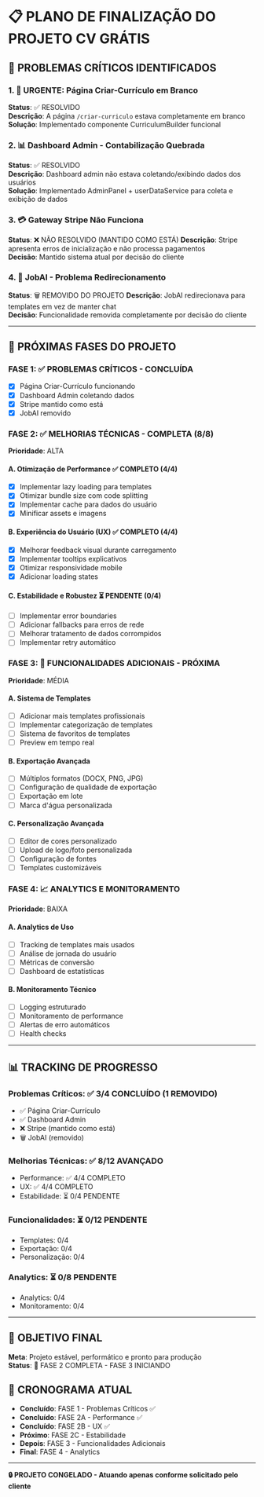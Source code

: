 # 📋 PLANO DE FINALIZAÇÃO DO PROJETO CV GRÁTIS

## 🚨 PROBLEMAS CRÍTICOS IDENTIFICADOS

### 1. 🔄 URGENTE: Página Criar-Currículo em Branco
**Status**: ✅ RESOLVIDO  
**Descrição**: A página `/criar-curriculo` estava completamente em branco  
**Solução**: Implementado componente CurriculumBuilder funcional  

### 2. 📊 Dashboard Admin - Contabilização Quebrada  
**Status**: ✅ RESOLVIDO  
**Descrição**: Dashboard admin não estava coletando/exibindo dados dos usuários  
**Solução**: Implementado AdminPanel + userDataService para coleta e exibição de dados  

### 3. 💳 Gateway Stripe Não Funciona
**Status**: ❌ NÃO RESOLVIDO (MANTIDO COMO ESTÁ)
**Descrição**: Stripe apresenta erros de inicialização e não processa pagamentos  
**Decisão**: Mantido sistema atual por decisão do cliente

### 4. 🤖 JobAI - Problema Redirecionamento  
**Status**: 🗑️ REMOVIDO DO PROJETO
**Descrição**: JobAI redirecionava para templates em vez de manter chat  
**Decisão**: Funcionalidade removida completamente por decisão do cliente

---

## 🎯 PRÓXIMAS FASES DO PROJETO

### FASE 1: ✅ PROBLEMAS CRÍTICOS - CONCLUÍDA
- [x] Página Criar-Currículo funcionando
- [x] Dashboard Admin coletando dados  
- [x] Stripe mantido como está
- [x] JobAI removido

### FASE 2: ✅ MELHORIAS TÉCNICAS - COMPLETA (8/8)
**Prioridade**: ALTA

#### A. Otimização de Performance ✅ COMPLETO (4/4)
- [x] Implementar lazy loading para templates
- [x] Otimizar bundle size com code splitting
- [x] Implementar cache para dados do usuário
- [x] Minificar assets e imagens

#### B. Experiência do Usuário (UX) ✅ COMPLETO (4/4)
- [x] Melhorar feedback visual durante carregamento
- [x] Implementar tooltips explicativos
- [x] Otimizar responsividade mobile
- [x] Adicionar loading states

#### C. Estabilidade e Robustez ⏳ PENDENTE (0/4)
- [ ] Implementar error boundaries
- [ ] Adicionar fallbacks para erros de rede
- [ ] Melhorar tratamento de dados corrompidos
- [ ] Implementar retry automático

### FASE 3: 🚀 FUNCIONALIDADES ADICIONAIS - PRÓXIMA
**Prioridade**: MÉDIA

#### A. Sistema de Templates
- [ ] Adicionar mais templates profissionais
- [ ] Implementar categorização de templates
- [ ] Sistema de favoritos de templates
- [ ] Preview em tempo real

#### B. Exportação Avançada  
- [ ] Múltiplos formatos (DOCX, PNG, JPG)
- [ ] Configuração de qualidade de exportação
- [ ] Exportação em lote
- [ ] Marca d'água personalizada

#### C. Personalização Avançada
- [ ] Editor de cores personalizado
- [ ] Upload de logo/foto personalizada
- [ ] Configuração de fontes
- [ ] Templates customizáveis

### FASE 4: 📈 ANALYTICS E MONITORAMENTO
**Prioridade**: BAIXA

#### A. Analytics de Uso
- [ ] Tracking de templates mais usados
- [ ] Análise de jornada do usuário  
- [ ] Métricas de conversão
- [ ] Dashboard de estatísticas

#### B. Monitoramento Técnico
- [ ] Logging estruturado
- [ ] Monitoramento de performance
- [ ] Alertas de erro automáticos
- [ ] Health checks

---

## 📊 TRACKING DE PROGRESSO

### Problemas Críticos: ✅ 3/4 CONCLUÍDO (1 REMOVIDO)
- ✅ Página Criar-Currículo  
- ✅ Dashboard Admin
- ❌ Stripe (mantido como está)
- 🗑️ JobAI (removido)

### Melhorias Técnicas: ✅ 8/12 AVANÇADO
- Performance: ✅ 4/4 COMPLETO
- UX: ✅ 4/4 COMPLETO  
- Estabilidade: ⏳ 0/4 PENDENTE

### Funcionalidades: ⏳ 0/12 PENDENTE
- Templates: 0/4
- Exportação: 0/4
- Personalização: 0/4

### Analytics: ⏳ 0/8 PENDENTE  
- Analytics: 0/4
- Monitoramento: 0/4

---

## 🎯 OBJETIVO FINAL
**Meta**: Projeto estável, performático e pronto para produção  
**Status**: 🚀 FASE 2 COMPLETA - FASE 3 INICIANDO  

## 📅 CRONOGRAMA ATUAL
- **Concluído**: FASE 1 - Problemas Críticos ✅
- **Concluído**: FASE 2A - Performance ✅  
- **Concluído**: FASE 2B - UX ✅
- **Próximo**: FASE 2C - Estabilidade
- **Depois**: FASE 3 - Funcionalidades Adicionais  
- **Final**: FASE 4 - Analytics

---

**🔒 PROJETO CONGELADO - Atuando apenas conforme solicitado pelo cliente** 